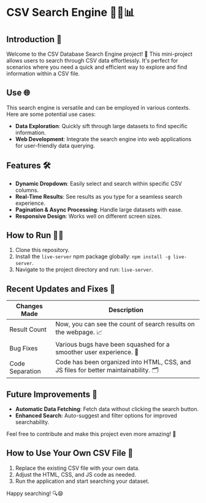 # CSV Search Engine 🕵️‍♂️📊

## Introduction 🚀

Welcome to the CSV Database Search Engine project! 🎉 This mini-project allows users to search through CSV data effortlessly. It's perfect for scenarios where you need a quick and efficient way to explore and find information within a CSV file.

## Use 🌐

This search engine is versatile and can be employed in various contexts. Here are some potential use cases:

- **Data Exploration**: Quickly sift through large datasets to find specific information.
- **Web Development**: Integrate the search engine into web applications for user-friendly data querying.

## Features 🛠️

- **Dynamic Dropdown**: Easily select and search within specific CSV columns.
- **Real-Time Results**: See results as you type for a seamless search experience.
- **Pagination & Async Processing**: Handle large datasets with ease.
- **Responsive Design**: Works well on different screen sizes.

## How to Run 🏃‍♂️

1. Clone this repository.
2. Install the `live-server` npm package globally: `npm install -g live-server`.
3. Navigate to the project directory and run: `live-server`.

## Recent Updates and Fixes 🔄

| Changes Made | Description |
|--------------|-------------|
| Result Count | Now, you can see the count of search results on the webpage. 📈 |
| Bug Fixes    | Various bugs have been squashed for a smoother user experience. 🐞 |
| Code Separation | Code has been organized into HTML, CSS, and JS files for better maintainability. 🗂️ |

## Future Improvements 🚧

- **Automatic Data Fetching**: Fetch data without clicking the search button.
- **Enhanced Search**: Auto-suggest and filter options for improved searchability.

Feel free to contribute and make this project even more amazing! 🚀

## How to Use Your Own CSV File 📄

1. Replace the existing CSV file with your own data.
2. Adjust the HTML, CSS, and JS code as needed.
3. Run the application and start searching your dataset.

Happy searching! 🔍😄
